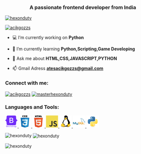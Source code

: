 <h3 align="center">A passionate frontend developer from India</h3>

<p align="left"> <a href="https://github.com/ryo-ma/github-profile-trophy"><img src="https://github-profile-trophy.vercel.app/?username=hexonduty" alt="hexonduty" /></a> </p>

<p align="left"> <a href="https://twitter.com/acikgozzs" target="blank"><img src="https://img.shields.io/twitter/follow/acikgozzs?logo=twitter&style=for-the-badge" alt="acikgozzs" /></a> </p>

- 💻 I’m currently working on **Python**

- 🤖 I’m currently learning **Python,Scripting,Game Developing**

- 💬 Ask me about **HTML,CSS,JAVASCRIPT,PYTHON**

- 📫 Gmail Adress **atesacikgozzs@gmail.com**

<h3 align="left">Connect with me:</h3>
<p align="left">
<a href="https://twitter.com/acikgozzs" target="blank"><img align="center" src="https://raw.githubusercontent.com/rahuldkjain/github-profile-readme-generator/master/src/images/icons/Social/twitter.svg" alt="acikgozzs" height="30" width="40" /></a>
<a href="https://instagram.com/masterhexonduty" target="blank"><img align="center" src="https://raw.githubusercontent.com/rahuldkjain/github-profile-readme-generator/master/src/images/icons/Social/instagram.svg" alt="masterhexonduty" height="30" width="40" /></a>
</p>

<h3 align="left">Languages and Tools:</h3>
<p align="left"> <a href="https://getbootstrap.com" target="_blank" rel="noreferrer"> <img src="https://raw.githubusercontent.com/devicons/devicon/master/icons/bootstrap/bootstrap-plain-wordmark.svg" alt="bootstrap" width="40" height="40"/> </a> <a href="https://www.w3schools.com/css/" target="_blank" rel="noreferrer"> <img src="https://raw.githubusercontent.com/devicons/devicon/master/icons/css3/css3-original-wordmark.svg" alt="css3" width="40" height="40"/> </a> <a href="https://www.w3.org/html/" target="_blank" rel="noreferrer"> <img src="https://raw.githubusercontent.com/devicons/devicon/master/icons/html5/html5-original-wordmark.svg" alt="html5" width="40" height="40"/> </a> <a href="https://developer.mozilla.org/en-US/docs/Web/JavaScript" target="_blank" rel="noreferrer"> <img src="https://raw.githubusercontent.com/devicons/devicon/master/icons/javascript/javascript-original.svg" alt="javascript" width="40" height="40"/> </a> <a href="https://www.linux.org/" target="_blank" rel="noreferrer"> <img src="https://raw.githubusercontent.com/devicons/devicon/master/icons/linux/linux-original.svg" alt="linux" width="40" height="40"/> </a> <a href="https://www.mysql.com/" target="_blank" rel="noreferrer"> <img src="https://raw.githubusercontent.com/devicons/devicon/master/icons/mysql/mysql-original-wordmark.svg" alt="mysql" width="40" height="40"/> </a> <a href="https://www.python.org" target="_blank" rel="noreferrer"> <img src="https://raw.githubusercontent.com/devicons/devicon/master/icons/python/python-original.svg" alt="python" width="40" height="40"/> </a> </p>

<p><img align="left" src="https://github-readme-stats.vercel.app/api/top-langs?username=hexonduty&show_icons=true&locale=en&layout=compact" alt="hexonduty" /></p>

<p>&nbsp;<img align="center" src="https://github-readme-stats.vercel.app/api?username=hexonduty&show_icons=true&locale=en" alt="hexonduty" /></p>

<p><img align="center" src="https://github-readme-streak-stats.herokuapp.com/?user=hexonduty&" alt="hexonduty" /></p>
